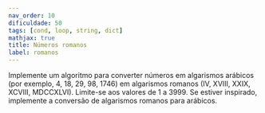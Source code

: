 ```yaml
---
nav_order: 10
dificuldade: 50
tags: [cond, loop, string, dict]
mathjax: true
title: Números romanos
label: romanos
---
```


Implemente um algoritmo para converter números em algarismos arábicos (por exemplo, 4, 18, 29, 98, 1746) em algarismos romanos (IV, XVIII, XXIX, XCVIII, MDCCXLVI). Limite-se aos valores de 1 a 3999. Se estiver inspirado, implemente a conversão de algarismos romanos para arábicos.
